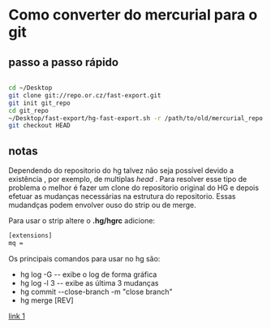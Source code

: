 # Como converter do mercurial para o git


## passo a passo rápido

```bash

cd ~/Desktop
git clone git://repo.or.cz/fast-export.git
git init git_repo
cd git_repo
~/Desktop/fast-export/hg-fast-export.sh -r /path/to/old/mercurial_repo
git checkout HEAD

```
## notas

Dependendo do repositorio do hg talvez não seja possível devido a existência , por exemplo, de multiplas *head* . Para resolver esse tipo de problema o melhor é fazer um clone do repositorio original do HG e depois efetuar as mudanças necessárias na estrutura do repositorio. Essas mudandças podem envolver ouso do strip ou de merge.

Para usar o strip altere o __.hg/hgrc__ adicione:

```bash
[extensions]
mq =
```

Os principais comandos para usar no hg são:

* hg log -G -- exibe o log de forma gráfica
* hg log -l 3 -- exibe as última 3 mudanças
* hg commit --close-branch -m "close branch"
* hg merge [REV]


[link 1](http://hivelogic.com/articles/converting-from-mercurial-to-git/)

